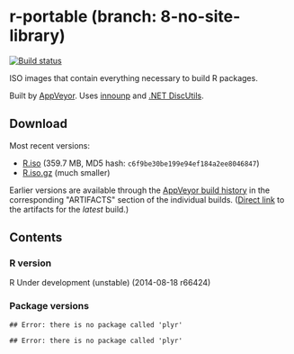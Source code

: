 
r-portable (branch: 8-no-site-library)
==========
[![Build status](https://ci.appveyor.com/api/projects/status/w016xch3qm00msde/branch/8-no-site-library)](https://ci.appveyor.com/project/krlmlr/r-portable/branch/8-no-site-library)

ISO images that contain everything necessary to build R packages.

Built by [AppVeyor](http://www.appveyor.com/). Uses [innounp](http://innounp.sourceforge.net/) and [.NET DiscUtils](http://discutils.codeplex.com/).

## Download

Most recent versions:

- [R.iso](https://rportable.blob.core.windows.net/r-portable/8-no-site-library/R.iso) (359.7 MB, MD5 hash: `c6f9be30be199e94ef184a2ee8046847`)
- [R.iso.gz](https://rportable.blob.core.windows.net/r-portable/8-no-site-library/R.iso.gz) (much smaller)

Earlier versions are available through the [AppVeyor build history](https://ci.appveyor.com/project/krlmlr/r-portable/history) in the corresponding "ARTIFACTS" section of the individual builds.  ([Direct link](https://ci.appveyor.com/project/krlmlr/r-portable/build/artifacts) to the artifacts for the *latest* build.)

## Contents

### R version

R Under development (unstable) (2014-08-18 r66424)

### Package versions


```
## Error: there is no package called 'plyr'
```

```
## Error: there is no package called 'plyr'
```
